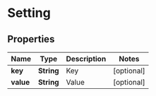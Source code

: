 
# Setting

## Properties
Name | Type | Description | Notes
------------ | ------------- | ------------- | -------------
**key** | **String** | Key |  [optional]
**value** | **String** | Value |  [optional]



